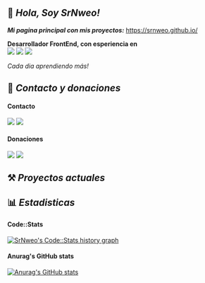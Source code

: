 ## 👋 *Hola, Soy SrNweo!*

***Mi pagina principal con mis proyectos:*** https://srnweo.github.io/

**Desarrollador FrontEnd, con esperiencia en** <br>
<img src="https://img.shields.io/badge/HTML5-E34F26?style=for-the-badge&logo=html5&logoColor=white"> <img src="https://img.shields.io/badge/CSS3-1572B6?style=for-the-badge&logo=css3&logoColor=white"> <img src="https://img.shields.io/badge/JavaScript-323330?style=for-the-badge&logo=javascript&logoColor=F7DF1E">

*Cada dia aprendiendo más!*

## 📨 *Contacto y donaciones*

#### Contacto

<img src="https://img.shields.io/badge/Twitter-1DA1F2?style=for-the-badge&logo=twitter&logoColor=white"> <img src="https://img.shields.io/badge/Instagram-E4405F?style=for-the-badge&logo=instagram&logoColor=white">

#### Donaciones

<img src="https://img.shields.io/badge/Ko--fi-F16061?style=for-the-badge&logo=ko-fi&logoColor=white"> <img src="https://img.shields.io/badge/PayPal-00457C?style=for-the-badge&logo=paypal&logoColor=white"> <img src=""> <img src="">

## ⚒ *Proyectos actuales*

## 📊 *Estadisticas*

#### Code::Stats

<a href="https://codestats.net/users/SrNweo">
  <img src='https://codestats-readme.wegfan.cn/history-graph/SrNweo?width=850&height=300' alt="SrNweo's Code::Stats history graph"/>
</a> 

#### Anurag's GitHub stats

[![Anurag's GitHub stats](https://github-readme-stats.vercel.app/api?username=SrNweo)](https://github.com/anuraghazra/github-readme-stats)

<!--- https://dev.to/envoy_/150-badges-for-github-pnk https://shields.io/ --->
